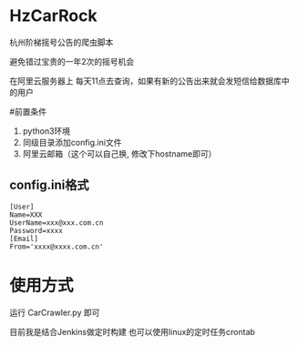 # HzCarRock

杭州阶梯摇号公告的爬虫脚本  

避免错过宝贵的一年2次的摇号机会  

在阿里云服务器上 每天11点去查询，如果有新的公告出来就会发短信给数据库中的用户 

#前置条件
1. python3环境
2. 同级目录添加config.ini文件
3. 阿里云邮箱（这个可以自己换, 修改下hostname即可）

## config.ini格式
```
[User]
Name=XXX
UserName=xxx@xxx.com.cn
Password=xxxx
[Email]
From='xxxx@xxxx.com.cn'
```

# 使用方式
运行 CarCrawler.py 即可

目前我是结合Jenkins做定时构建
也可以使用linux的定时任务crontab

